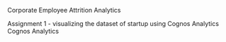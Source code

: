 Corporate Employee Attrition Analytics

Assignment 1 - visualizing the dataset of startup using Cognos Analytics Cognos Analytics

